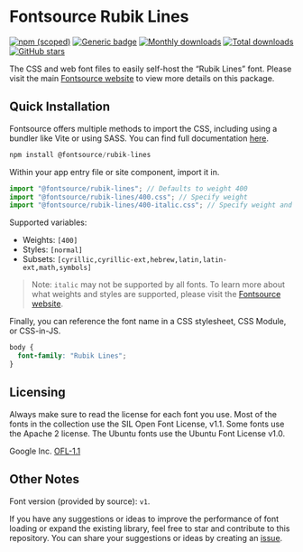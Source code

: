 # Fontsource Rubik Lines

[![npm (scoped)](https://img.shields.io/npm/v/@fontsource/rubik-lines?color=brightgreen)](https://www.npmjs.com/package/@fontsource/rubik-lines) [![Generic badge](https://img.shields.io/badge/fontsource-passing-brightgreen)](https://github.com/fontsource/fontsource) [![Monthly downloads](https://badgen.net/npm/dm/@fontsource/rubik-lines)](https://github.com/fontsource/fontsource) [![Total downloads](https://badgen.net/npm/dt/@fontsource/rubik-lines)](https://github.com/fontsource/fontsource) [![GitHub stars](https://img.shields.io/github/stars/fontsource/fontsource.svg?style=social&label=Star)](https://github.com/fontsource/fontsource/stargazers)

The CSS and web font files to easily self-host the “Rubik Lines” font. Please visit the main [Fontsource website](https://fontsource.org/fonts/rubik-lines) to view more details on this package.

## Quick Installation

Fontsource offers multiple methods to import the CSS, including using a bundler like Vite or using SASS. You can find full documentation [here](https://fontsource.org/docs/getting-started/introduction).

```javascript
npm install @fontsource/rubik-lines
```

Within your app entry file or site component, import it in.

```javascript
import "@fontsource/rubik-lines"; // Defaults to weight 400
import "@fontsource/rubik-lines/400.css"; // Specify weight
import "@fontsource/rubik-lines/400-italic.css"; // Specify weight and style
```

Supported variables:
- Weights: `[400]`
- Styles: `[normal]`
- Subsets: `[cyrillic,cyrillic-ext,hebrew,latin,latin-ext,math,symbols]`

> Note: `italic` may not be supported by all fonts. To learn more about what weights and styles are supported, please visit the [Fontsource website](https://fontsource.org/fonts/rubik-lines).

Finally, you can reference the font name in a CSS stylesheet, CSS Module, or CSS-in-JS.

```css
body {
  font-family: "Rubik Lines";
}
```

## Licensing
Always make sure to read the license for each font you use. Most of the fonts in the collection use the SIL Open Font License, v1.1. Some fonts use the Apache 2 license. The Ubuntu fonts use the Ubuntu Font License v1.0.

Google Inc.
[OFL-1.1](http://scripts.sil.org/OFL)

## Other Notes
Font version (provided by source): `v1`.

If you have any suggestions or ideas to improve the performance of font loading or expand the existing library, feel free to star and contribute to this repository. You can share your suggestions or ideas by creating an [issue](https://github.com/fontsource/fontsource/issues).